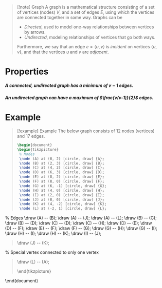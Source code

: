 >[!note] Graph
>A graph is a mathematical structure consisting of a set of vertices (nodes) $V$, and a set of edges $E$, using which the vertices are connected together in some way. Graphs can be
>- *Directed*, used to model one-way relationships between vertices by arrows.
>- *Undirected*, modeling relationships of vertices that go both ways.
>
>Furthermore, we say that an edge $e=\{u, v\}$ is *incident* on vertices $\{u, v\}$, and that the vertices $u$ and $v$ are *adjacent*.
# Properties
##### A connected, undirected graph has a minimum of $v-1$ edges.
##### An undirected graph can have a maximum of $\frac{v(v-1)}{2}$ edges.

# Example
>[!example] Example
>The below graph consists of 12 nodes (vertices) and 17 edges.
>```tikz
>\begin{document}
>\begin{tikzpicture}
>  % Nodes
>  \node (A) at (0, 2) [circle, draw] {A};
>  \node (B) at (2, 3) [circle, draw] {B};
>  \node (C) at (4, 2) [circle, draw] {C};
>  \node (D) at (6, 3) [circle, draw] {D};
>  \node (E) at (8, 2) [circle, draw] {E};
>  \node (F) at (8, 0) [circle, draw] {F};
>  \node (G) at (6, -1) [circle, draw] {G};
>  \node (H) at (4, 0) [circle, draw] {H};
>  \node (I) at (2, 0) [circle, draw] {I};
>  \node (J) at (0, 0) [circle, draw] {J};
>  \node (K) at (4, -2) [circle, draw] {K};
>  \node (L) at (-2, 1) [circle, draw] {L};
>
  % Edges
  \draw (A) -- (B);
  \draw (A) -- (J);
  \draw (A) -- (L);
  \draw (B) -- (C);
  \draw (B) -- (D);
  \draw (C) -- (D);
  \draw (C) -- (H);
  \draw (D) -- (E);
  \draw (D) -- (F);
  \draw (E) -- (F);
  \draw (F) -- (G);
  \draw (G) -- (H);
  \draw (G) -- (I);
  \draw (H) -- (I);
  \draw (H) -- (K);
  \draw (I) -- (J);
  >\draw (J) -- (K);
>
  % Special vertex connected to only one vertex
>  \draw (L) -- (A);
>
>\end{tikzpicture}
>
\end{document}
>```

